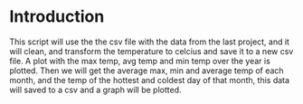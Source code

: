 # Introduction

This script will use the the csv file with the data from the last project, and it will clean, and transform the temperature to celcius and save it to a new csv file.
A plot with the max temp, avg temp and min temp over the year is plotted.
Then we will get the average max, min and average temp of each month, and the temp of the hottest and coldest day of that month, this data will saved to a csv and a graph will be plotted.
